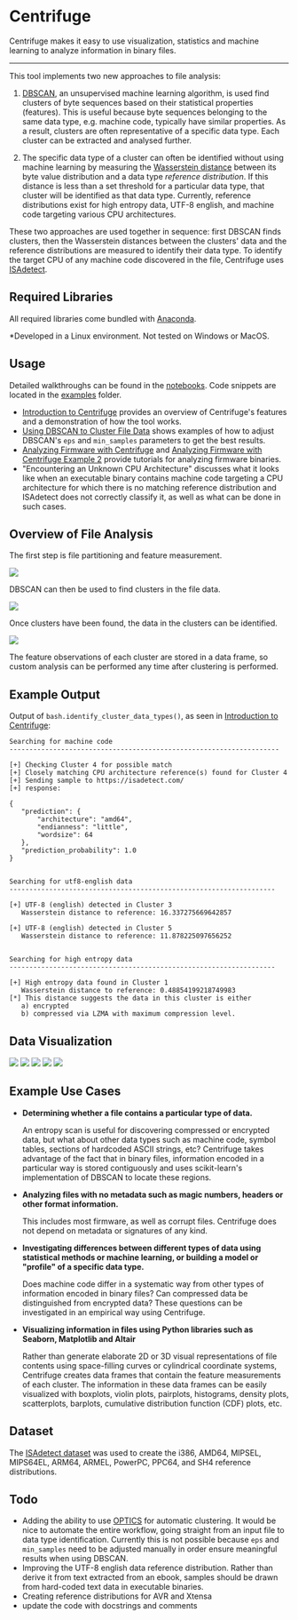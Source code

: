# Centrifuge

Centrifuge makes it easy to use visualization, statistics and machine learning to analyze information in binary files.

<hr>

This tool implements two new approaches to file analysis:

1. [DBSCAN](https://scikit-learn.org/stable/modules/generated/sklearn.cluster.DBSCAN.html), an unsupervised machine learning algorithm, is used find clusters of byte sequences based on their statistical properties (features). This is useful because byte sequences belonging to the same data type, e.g. machine code, typically have similar properties. As a result, clusters are often representative of a specific data type. Each cluster can be extracted and analysed further. 

2. The specific data type of a cluster can often be identified without using machine learning by measuring the [Wasserstein distance](https://docs.scipy.org/doc/scipy/reference/generated/scipy.stats.wasserstein_distance.html) between its byte value distribution and a data type *reference distribution*. If this distance is less than a set threshold for a particular data type, that cluster will be identified as that data type. Currently, reference distributions exist for high entropy data, UTF-8 english, and machine code targeting various CPU architectures.

These two approaches are used together in sequence: first DBSCAN finds clusters, then the Wasserstein distances between the clusters' data and the reference distributions are measured to identify their data type. To identify the target CPU of any machine code discovered in the file, Centrifuge uses [ISAdetect](https://github.com/kairis/isadetect).

## Required Libraries

All required libraries come bundled with [Anaconda](https://www.anaconda.com/products/individual).

*Developed in a Linux environment. Not tested on Windows or MacOS.

## Usage 

Detailed walkthroughs can be found in the [notebooks](https://github.com/BinaryResearch/centrifuge/tree/master/notebooks). Code snippets are located in the [examples](https://github.com/BinaryResearch/centrifuge/tree/master/examples) folder.

- [Introduction to Centrifuge](https://github.com/BinaryResearch/centrifuge/blob/master/notebooks/Introduction%20to%20Centrifuge.ipynb) provides an overview of Centrifuge's features and a demonstration of how the tool works.
- [Using DBSCAN to Cluster File Data](https://github.com/BinaryResearch/centrifuge-toolkit/blob/master/notebooks/Using%20DBSCAN%20to%20Cluster%20File%20Data.ipynb) shows examples of how to adjust DBSCAN's `eps` and `min_samples` parameters to get the best results.
- [Analyzing Firmware with Centrifuge](https://github.com/BinaryResearch/centrifuge-toolkit/blob/master/notebooks/Analyzing%20Firmware%20with%20Centrifuge.ipynb) and [Analyzing Firmware with Centrifuge Example 2](https://github.com/BinaryResearch/centrifuge-toolkit/blob/master/notebooks/Analyzing%20Firmware%20with%20Centrifuge%20Example%202.ipynb) provide tutorials for analyzing firmware binaries.
- "Encountering an Unknown CPU Architecture" discusses what it looks like when an executable binary contains machine code targeting a CPU architecture for which there is no matching reference distribution and ISAdetect does not correctly classify it, as well as what can be done in such cases.

 ## Overview of File Analysis
 
 The first step is file partitioning and feature measurement.
 
 <img src="https://raw.githubusercontent.com/BinaryResearch/centrifuge-toolkit/master/images/approach.png?token=AM7X624RJIW2AR4ORAS75QK7ILLPI" />
 
 DBSCAN can then be used to find clusters in the file data.
 
 <img src="https://raw.githubusercontent.com/BinaryResearch/centrifuge-toolkit/master/images/approach_2.png?token=AM7X627IOXQAXQFWIIYNAKC7ILLP4" />
 
 Once clusters have been found, the data in the clusters can be identified.
 
 <img src="https://raw.githubusercontent.com/BinaryResearch/centrifuge-toolkit/master/images/approach_3.png?token=AM7X623HIZWL2HVMJ6UOQTK7ILLP6" />
 
The feature observations of each cluster are stored in a data frame, so custom analysis can be performed any time after clustering is performed.
 
 ## Example Output
 
Output of `bash.identify_cluster_data_types()`, as seen in  [Introduction to Centrifuge](https://github.com/BinaryResearch/centrifuge/blob/master/notebooks/Introduction%20to%20Centrifuge.ipynb):
 
 ```
 Searching for machine code
--------------------------------------------------------------------

[+] Checking Cluster 4 for possible match
[+] Closely matching CPU architecture reference(s) found for Cluster 4
[+] Sending sample to https://isadetect.com/
[+] response:

{
    "prediction": {
        "architecture": "amd64",
        "endianness": "little",
        "wordsize": 64
    },
    "prediction_probability": 1.0
}


Searching for utf8-english data
-------------------------------------------------------------------

[+] UTF-8 (english) detected in Cluster 3
    Wasserstein distance to reference: 16.337275669642857

[+] UTF-8 (english) detected in Cluster 5
    Wasserstein distance to reference: 11.878225097656252


Searching for high entropy data
-------------------------------------------------------------------

[+] High entropy data found in Cluster 1
    Wasserstein distance to reference: 0.48854199218749983
[*] This distance suggests the data in this cluster is either
    a) encrypted
    b) compressed via LZMA with maximum compression level.
 ```

## Data Visualization 

<img src="https://raw.githubusercontent.com/BinaryResearch/centrifuge-toolkit/master/gallery/14.png?token=AM7X627KR2SLJPGPLVKJMHS7IMQMY" />

<img src="https://raw.githubusercontent.com/BinaryResearch/centrifuge-toolkit/master/gallery/18.png?token=AM7X62ZAUAQGSRWZ2MHF3MS7IM2CS" />

<img src="https://raw.githubusercontent.com/BinaryResearch/centrifuge-toolkit/master/gallery/1.png?token=AM7X62ZUQYINNM46PBC76YK7IMNJI" />

<img src="https://raw.githubusercontent.com/BinaryResearch/centrifuge-toolkit/master/gallery/10.png?token=AM7X627MGUT6FBMZRM33ZBC7IMNOE" />

<img src="https://raw.githubusercontent.com/BinaryResearch/centrifuge-toolkit/master/gallery/17.png?token=AM7X627XT4LHP55KWLCYB3K7IMRZ4" />

## Example Use Cases

 - **Determining whether a file contains a particular type of data.**
   
   An entropy scan is useful for discovering compressed or encrypted data, but what about other data types such as machine code, symbol tables, sections of hardcoded ASCII strings, etc? Centrifuge takes advantage of the fact that in binary files, information encoded in a particular way is stored contiguously and uses scikit-learn's implementation of DBSCAN to locate these regions.
 - **Analyzing files with no metadata such as magic numbers, headers or other format information.**
  
   This includes most firmware, as well as corrupt files. Centrifuge does not depend on metadata or signatures of any kind.
 - **Investigating differences between different types of data using statistical methods or machine learning, or building a model or "profile" of a specific data type.**
  
   Does machine code differ in a systematic way from other types of information encoded in binary files? Can compressed data be distinguished from encrypted data? These questions can be investigated in an empirical way using Centrifuge.
 - **Visualizing information in files using Python libraries such as Seaborn, Matplotlib and Altair**
  
   Rather than generate elaborate 2D or 3D visual representations of file contents using space-filling curves or cylindrical coordinate systems, Centrifuge creates data frames that contain the feature measurements of each cluster. The information in these data frames can be easily visualized with boxplots, violin plots, pairplots, histograms, density plots, scatterplots, barplots, cumulative distribution function (CDF) plots, etc.

## Dataset

The [ISAdetect dataset](https://etsin.fairdata.fi/dataset/9f6203f5-2360-426f-b9df-052f3f936ed2/data) was used to create the i386, AMD64, MIPSEL, MIPS64EL, ARM64, ARMEL, PowerPC, PPC64, and SH4 reference distributions.

## Todo

 - Adding the ability to use [OPTICS](https://scikit-learn.org/stable/modules/generated/sklearn.cluster.OPTICS.html#sklearn.cluster.OPTICS) for automatic clustering. It would be nice to automate the entire workflow, going straight from an input file to data type identification. Currently this is not possible because `eps` and `min_samples` need to be adjusted manually in order ensure meaningful results when using DBSCAN.
 - Improving the UTF-8 english data reference distribution. Rather than derive it from text extracted from an ebook, samples should be drawn from hard-coded text data in executable binaries.
 - Creating reference distributions for AVR and Xtensa
 - update the code with docstrings and comments
